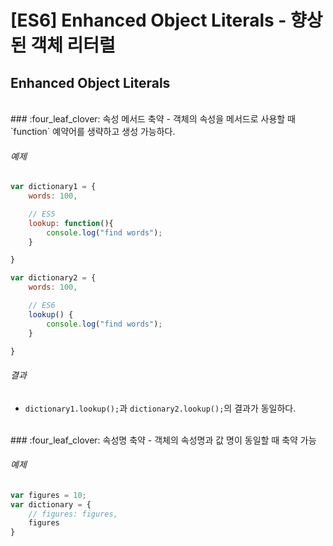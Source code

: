 # [ES6] Enhanced Object Literals - 향상된 객체 리터럴
## Enhanced Object Literals

<br>
### :four_leaf_clover:  속성 메서드 축약
- 객체의 속성을 메서드로 사용할 때 `function` 예약어를 생략하고 생성 가능하다.


###### 예제
```javascript
var dictionary1 = {
    words: 100,

    // ES5
    lookup: function(){
        console.log("find words");
    }

}
```


```javascript
var dictionary2 = {
    words: 100,

    // ES6
    lookup() {
        console.log("find words");
    }

}
```

###### 결과
- `dictionary1.lookup();`과 `dictionary2.lookup();`의 결과가 동일하다.

<br>
### :four_leaf_clover:  속성명 축약
- 객체의 속성명과 값 명이 동일할 때 축약 가능

###### 예제
```javascript
var figures = 10;
var dictionary = {
    // figures: figures,
    figures
}
```
